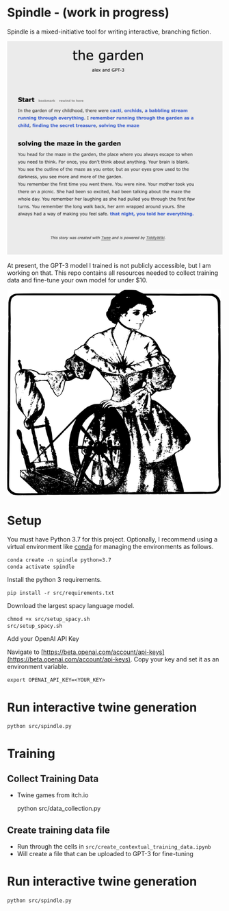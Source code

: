 # Spindle - (work in progress)

Spindle is a mixed-initiative tool for writing interactive, branching fiction.


![Example](the_garden.png)

At present, the GPT-3 model I trained is not publicly accessible, but I am working on that. This repo contains all resources needed to collect training data and fine-tune your own model for under $10.


![Spindle](spindle.png)

# Setup

You must have Python 3.7 for this project. Optionally, I recommend using a virtual environment like [conda](https://docs.conda.io/projects/conda/en/latest/user-guide/tasks/manage-environments.html) for managing the environments as follows.

    conda create -n spindle python=3.7
    conda activate spindle

Install the python 3 requirements. 

    pip install -r src/requirements.txt
    
Download the largest spacy language model.

    chmod +x src/setup_spacy.sh
    src/setup_spacy.sh
    
Add your OpenAI API Key

Navigate to [https://beta.openai.com/account/api-keys](https://beta.openai.com/account/api-keys). Copy your key and set it as an environment variable.

    export OPENAI_API_KEY=<YOUR_KEY>

# Run interactive twine generation

    python src/spindle.py

# Training

## Collect Training Data

- Twine games from itch.io

    python src/data_collection.py

## Create training data file

- Run through the cells in `src/create_contextual_training_data.ipynb`
- Will create a file that can be uploaded to GPT-3 for fine-tuning

# Run interactive twine generation

    python src/spindle.py

